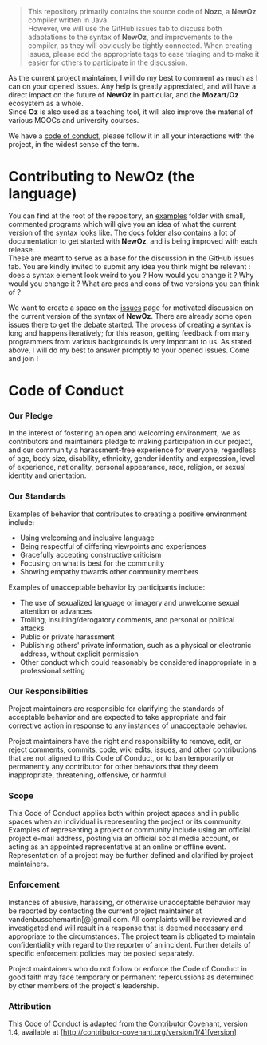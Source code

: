 > This repository primarily contains the source code of **Nozc**, a **NewOz** compiler written in Java.\
However, we will use the GitHub issues tab to discuss both adaptations to the syntax of **NewOz**, and improvements to the compiler, as they will obviously be tightly connected.
When creating issues, please add the appropriate tags to ease triaging and to make it easier for others to participate in the discussion.

As the current project maintainer, I will do my best to comment as much as I can on your opened issues.
Any help is greatly appreciated, and will have a direct impact on the future of **NewOz** in particular, and the **Mozart**/**Oz** ecosystem as a whole.\
Since **Oz** is also used as a teaching tool, it will also improve the material of various MOOCs and university courses.

We have a [code of conduct](#code-of-conduct), please follow it in all your interactions with the project,
in the widest sense of the term.

# Contributing to NewOz (the language)

You can find at the root of the repository, an [examples](examples) folder with small, commented programs which will give you an idea of what the current version of the syntax looks like.
The [docs](docs) folder also contains a lot of documentation to get started with **NewOz**, and is being improved with each release.\
These are meant to serve as a base for the discussion in the GitHub issues tab.
You are kindly invited to submit any idea you think might be relevant : does a syntax element look weird to you ? How would you change it ? Why would you change it ? What are pros and cons of two versions you can think of ?


We want to create a space on the [issues](https://github.com/MaVdbussche/nozc) page for motivated discussion on the current version of the syntax of **NewOz**.
There are already some open issues there to get the debate started.
The process of creating a syntax is long and happens iteratively; for this reason, getting feedback from many programmers from various backgrounds is very important to us. 
As stated above, I will do my best to answer promptly to your opened issues. Come and join !

# Code of Conduct

### Our Pledge

In the interest of fostering an open and welcoming environment, we as
contributors and maintainers pledge to making participation in our project, and
our community a harassment-free experience for everyone, regardless of age, body
size, disability, ethnicity, gender identity and expression, level of experience,
nationality, personal appearance, race, religion, or sexual identity and
orientation.

### Our Standards

Examples of behavior that contributes to creating a positive environment
include:

* Using welcoming and inclusive language
* Being respectful of differing viewpoints and experiences
* Gracefully accepting constructive criticism
* Focusing on what is best for the community
* Showing empathy towards other community members

Examples of unacceptable behavior by participants include:

* The use of sexualized language or imagery and unwelcome sexual attention or
  advances
* Trolling, insulting/derogatory comments, and personal or political attacks
* Public or private harassment
* Publishing others' private information, such as a physical or electronic
  address, without explicit permission
* Other conduct which could reasonably be considered inappropriate in a
  professional setting

### Our Responsibilities

Project maintainers are responsible for clarifying the standards of acceptable
behavior and are expected to take appropriate and fair corrective action in
response to any instances of unacceptable behavior.

Project maintainers have the right and responsibility to remove, edit, or
reject comments, commits, code, wiki edits, issues, and other contributions
that are not aligned to this Code of Conduct, or to ban temporarily or
permanently any contributor for other behaviors that they deem inappropriate,
threatening, offensive, or harmful.

### Scope

This Code of Conduct applies both within project spaces and in public spaces
when an individual is representing the project or its community. Examples of
representing a project or community include using an official project e-mail
address, posting via an official social media account, or acting as an appointed
representative at an online or offline event. Representation of a project may be
further defined and clarified by project maintainers.

### Enforcement

Instances of abusive, harassing, or otherwise unacceptable behavior may be
reported by contacting the current project maintainer at vandenbusschemartin[@]gmail.com. All
complaints will be reviewed and investigated and will result in a response that
is deemed necessary and appropriate to the circumstances. The project team is
obligated to maintain confidentiality with regard to the reporter of an incident.
Further details of specific enforcement policies may be posted separately.

Project maintainers who do not follow or enforce the Code of Conduct in good
faith may face temporary or permanent repercussions as determined by other
members of the project's leadership.

### Attribution

This Code of Conduct is adapted from the [Contributor Covenant][homepage], version 1.4,
available at [http://contributor-covenant.org/version/1/4][version]

[homepage]: http://contributor-covenant.org
[version]: http://contributor-covenant.org/version/1/4/
